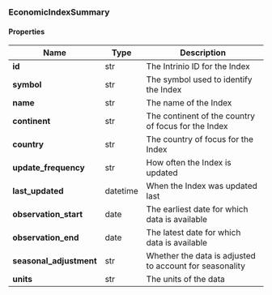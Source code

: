 

[//]: # (CLASS:EconomicIndexSummary)

[//]: # (KIND:object)

### EconomicIndexSummary

#### Properties

[//]: # (START_DEFINITION)

Name | Type | Description
------------ | ------------- | -------------
**id** | str | The Intrinio ID for the Index &nbsp;
**symbol** | str | The symbol used to identify the Index &nbsp;
**name** | str | The name of the Index &nbsp;
**continent** | str | The continent of the country of focus for the Index &nbsp;
**country** | str | The country of focus for the Index &nbsp;
**update_frequency** | str | How often the Index is updated &nbsp;
**last_updated** | datetime | When the Index was updated last &nbsp;
**observation_start** | date | The earliest date for which data is available &nbsp;
**observation_end** | date | The latest date for which data is available &nbsp;
**seasonal_adjustment** | str | Whether the data is adjusted to account for seasonality &nbsp;
**units** | str | The units of the data &nbsp;

[//]: # (END_DEFINITION)



